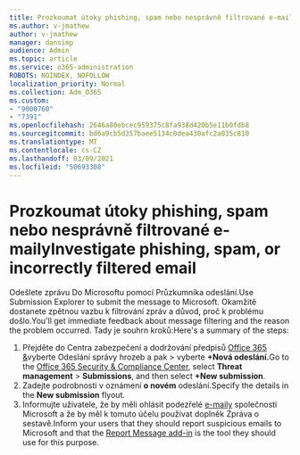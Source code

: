 ```yaml
---
title: Prozkoumat útoky phishing, spam nebo nesprávně filtrované e-maily
ms.author: v-jmathew
author: v-jmathew
manager: dansimp
audience: Admin
ms.topic: article
ms.service: o365-administration
ROBOTS: NOINDEX, NOFOLLOW
localization_priority: Normal
ms.collection: Adm_O365
ms.custom:
- "9000760"
- "7391"
ms.openlocfilehash: 2646a80ebcec959375c8fa938d420b5e11b0fdb8
ms.sourcegitcommit: bd6a9cb5d357baee5134c0dea430afc2a035c810
ms.translationtype: MT
ms.contentlocale: cs-CZ
ms.lasthandoff: 03/09/2021
ms.locfileid: "50693308"
---
```

# <a name="investigate-phishing-spam-or-incorrectly-filtered-email"></a><span data-ttu-id="39cde-102">Prozkoumat útoky phishing, spam nebo nesprávně filtrované e-maily</span><span class="sxs-lookup"><span data-stu-id="39cde-102">Investigate phishing, spam, or incorrectly filtered email</span></span>

<span data-ttu-id="39cde-103">Odešlete zprávu Do Microsoftu pomocí Průzkumníka odeslání.</span><span class="sxs-lookup"><span data-stu-id="39cde-103">Use Submission Explorer to submit the message to Microsoft.</span></span> <span data-ttu-id="39cde-104">Okamžitě dostanete zpětnou vazbu k filtrování zpráv a důvod, proč k problému došlo.</span><span class="sxs-lookup"><span data-stu-id="39cde-104">You'll get immediate feedback about message filtering and the reason the problem occurred.</span></span> <span data-ttu-id="39cde-105">Tady je souhrn kroků:</span><span class="sxs-lookup"><span data-stu-id="39cde-105">Here's a summary of the steps:</span></span>

1. <span data-ttu-id="39cde-106">Přejděte do Centra zabezpečení a dodržování předpisů [Office 365 &](https://go.microsoft.com/fwlink/p/?linkid=2077143)vyberte Odeslání správy hrozeb a pak   >  vyberte **+Nová odeslání.**</span><span class="sxs-lookup"><span data-stu-id="39cde-106">Go to the [Office 365 Security & Compliance Center](https://go.microsoft.com/fwlink/p/?linkid=2077143), select **Threat management** > **Submissions**, and then select **+New submission**.</span></span>
2. <span data-ttu-id="39cde-107">Zadejte podrobnosti v oznámení **o novém** odeslání.</span><span class="sxs-lookup"><span data-stu-id="39cde-107">Specify the details in the **New submission** flyout.</span></span>
3. <span data-ttu-id="39cde-108">Informujte uživatele, že by měli ohlásit podezřelé [e-maily](https://go.microsoft.com/fwlink/?linkid=2092385) společnosti Microsoft a že by měl k tomuto účelu používat doplněk Zpráva o sestavě.</span><span class="sxs-lookup"><span data-stu-id="39cde-108">Inform your users that they should report suspicious emails to Microsoft and that the [Report Message add-in](https://go.microsoft.com/fwlink/?linkid=2092385) is the tool they should use for this purpose.</span></span>
